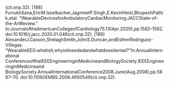 (cit.onp.32).
[188] FurrukhSana,EricM.Isselbacher,JagmeetP.Singh,E.KevinHeist,BhupeshPathik,etal.
“WearableDevicesforAmbulatoryCardiacMonitoring:JACCState-of-the-ArtReview.”
In:JournaloftheAmericanCollegeofCardiology75.13(Apr.2020),pp.1582–1592.
doi:10.1016/j.jacc.2020.01.046(cit.onp.32).
[189] AlexanderJ.Casson,ShelaghSmith,JohnS.Duncan,andEstherRodriguez-Villegas.
“WearableEEG:whatisit,whyisitneededandwhatdoesitentail?”In:AnnualInternational
ConferenceoftheIEEEEngineeringinMedicineandBiologySociety.IEEEEngineeringinMedicineand
BiologySociety.AnnualInternationalConference2008.June(Aug.2008),pp.5867–70.
doi:10.1109/IEMBS.2008.4650549(cit.onp.32).